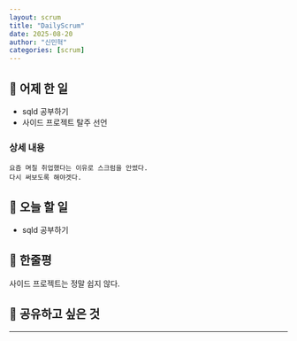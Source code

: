 ```yaml
---
layout: scrum
title: "DailyScrum"
date: 2025-08-20
author: "신민혁"
categories: [scrum]
---
```


## 📝 어제 한 일
- sqld 공부하기
- 사이드 프로젝트 탈주 선언

### 상세 내용 
    요즘 며칠 취업했다는 이유로 스크럼을 안썼다.  
    다시 써보도록 해야겟다.
     
## 🎯 오늘 할 일
- sqld 공부하기 


## 💭 한줄평   
사이드 프로젝트는 정말 쉽지 않다.


## 🔗 공유하고 싶은 것


---

